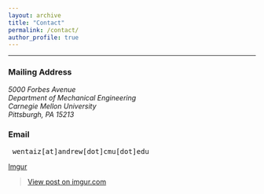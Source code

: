 ```yaml
---
layout: archive
title: "Contact"
permalink: /contact/
author_profile: true
---
```

<hr/>

### Mailing Address
<address>
  5000 Forbes Avenue<br />Department of Mechanical Engineering<br />Carnegie Mellon University<br />Pittsburgh, PA 15213
</address>

### Email
<pre>
 wentaiz[at]andrew[dot]cmu[dot]edu
</pre>

[Imgur](https://i.imgur.com/yUM99gW.jpg?1)
<blockquote class="imgur-embed-pub" lang="en" data-id="yUM99gW"><a href="//imgur.com/yUM99gW">View post on imgur.com</a></blockquote><script async src="//s.imgur.com/min/embed.js" charset="utf-8"></script>